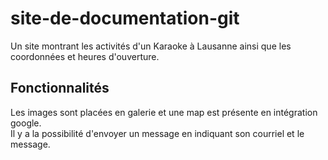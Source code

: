 # site-de-documentation-git

Un site montrant les activités d'un Karaoke à Lausanne ainsi que les coordonnées et heures d'ouverture.

## Fonctionnalités

Les images sont placées en galerie et une map est présente en intégration google.  
Il y a la possibilité d'envoyer un message en indiquant son courriel et le message.
